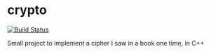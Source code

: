 # crypto

[![Build Status](https://travis-ci.org/MissingNO123/crypto.svg?branch=master)](https://travis-ci.org/MissingNO123/crypto)

Small project to implement a cipher I saw in a book one time, in C++
